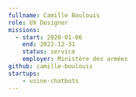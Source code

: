 ```yaml
---
fullname: Camille Boulouis
role: UX Designer
missions:
  - start: 2020-01-06
    end: 2022-12-31
    status: service
    employer: Ministère des armées
github: camille-boulouis
startups:
    - usine-chatbots
---
```

